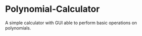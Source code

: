 # Polynomial-Calculator
A simple calculator with GUI able to perform basic operations on polynomials.
